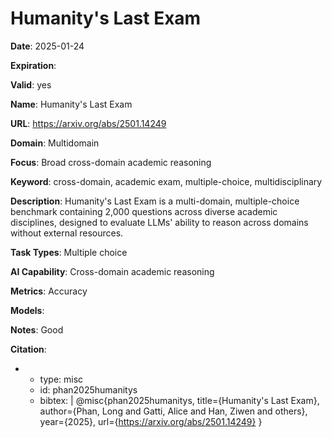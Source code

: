 # Humanity's Last Exam

**Date**: 2025-01-24

**Expiration**: 

**Valid**: yes

**Name**: Humanity's Last Exam

**URL**: https://arxiv.org/abs/2501.14249

**Domain**: Multidomain

**Focus**: Broad cross-domain academic reasoning

**Keyword**: cross-domain, academic exam, multiple-choice, multidisciplinary

**Description**: Humanity's Last Exam is a multi-domain, multiple-choice benchmark containing 2,000 questions across diverse academic disciplines, designed to evaluate LLMs' ability to reason across domains without external resources. 

**Task Types**: Multiple choice

**AI Capability**: Cross-domain academic reasoning

**Metrics**: Accuracy

**Models**: 

**Notes**: Good

**Citation**:

-
  - type: misc
  - id: phan2025humanitys
  - bibtex: |
      @misc{phan2025humanitys, title={Humanity's Last Exam}, author={Phan, Long and Gatti, Alice and Han, Ziwen and others}, year={2025}, url={https://arxiv.org/abs/2501.14249} }

